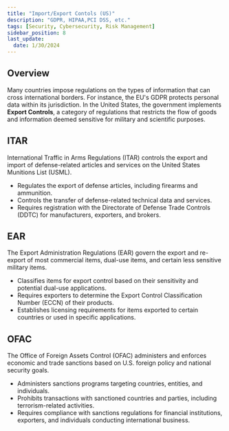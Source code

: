```yaml
---
title: "Import/Export Contols (US)"
description: "GDPR, HIPAA,PCI DSS, etc."
tags: [Security, Cybersecurity, Risk Management]
sidebar_position: 8
last_update:
  date: 1/30/2024
---
```



## Overview

Many countries impose regulations on the types of information that can cross international borders. For instance, the EU's GDPR protects personal data within its jurisdiction. In the United States, the government implements **Export Controls**, a category of regulations that restricts the flow of goods and information deemed sensitive for military and scientific purposes.

## ITAR

International Traffic in Arms Regulations (ITAR) controls the export and import of defense-related articles and services on the United States Munitions List (USML). 

- Regulates the export of defense articles, including firearms and ammunition.
- Controls the transfer of defense-related technical data and services.
- Requires registration with the Directorate of Defense Trade Controls (DDTC) for manufacturers, exporters, and brokers.

## EAR

The Export Administration Regulations (EAR) govern the export and re-export of most commercial items, dual-use items, and certain less sensitive military items. 

- Classifies items for export control based on their sensitivity and potential dual-use applications.
- Requires exporters to determine the Export Control Classification Number (ECCN) of their products.
- Establishes licensing requirements for items exported to certain countries or used in specific applications.

## OFAC

The Office of Foreign Assets Control (OFAC) administers and enforces economic and trade sanctions based on U.S. foreign policy and national security goals. 

- Administers sanctions programs targeting countries, entities, and individuals.
- Prohibits transactions with sanctioned countries and parties, including terrorism-related activities.
- Requires compliance with sanctions regulations for financial institutions, exporters, and individuals conducting international business.
